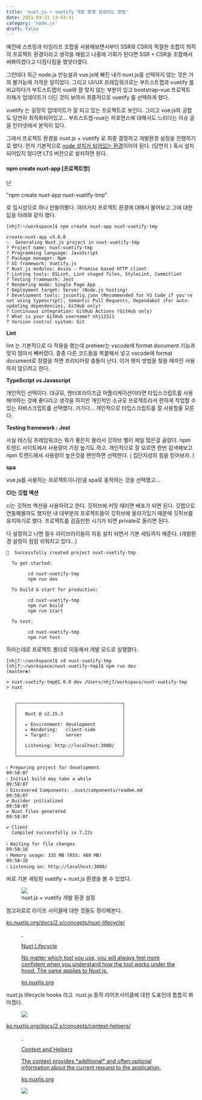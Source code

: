 ```yaml
---
title: 'nuxt.js + vuetify 개발 환경 설정하는 방법'
date: 2021-03-31 13:43:41
category: 'node.js'
draft: false
---
```


예전에 스프링과 타임리프 조합을 사용해보면서부터 SSR와 CSR의 적절한 조합이 최적의 프로젝트 환경이라고 생각을 해왔고 나중에 기회가 된다면 SSR + CSR을 조합해서 써봐야겠다고 다짐다짐을 했엇더랬다. 

그런데다 최근 node.js 만능설과 vue.js에 빠진 내가 nuxt.js를 선택하지 않는 것은 거의 불가능에 가까운 일이었다. 그리고 UI/UX 프레임워크로는 부트스트랩과 vuetify 를 비교하다가 부트스트랩이 vue와 잘 맞지 않는 부분이 있고 bootstrap-vue 프로젝트 자체가 업데이트가 더딘 것이 보여서 최종적으로 vuetify 를 선택하게 됐다. 

vuetify 는 굉장히 업데이트가 잘 되고 있는 프로젝트로 보인다. 그리고 vue.js와 궁합도 당연히 최적화되어있고... 부트스트랩-vue는 퍼포먼스에 대해서도 느리다는 이슈 글을 인터넷에서 본적이 있다. 

그래서 프로젝트 환경을 nuxt.js + vuetify 로 최종 결정하고 개발환경 설정을 진행하기로 했다. 먼저 기본적으로 [node 설치가 되어있는 환경](https://nodejs.org/ko/)이어야 된다. (당연히 ) 혹시 설치되어있지 않다면 LTS 버전으로 설치하면 된다. 

#### **npm create nuxt-app \[프로젝트명\]**

난

"npm create nuxt-app nuxt-vuetify-tmp"

로 임시성으로 하나 만들어봤다. 여러가지 프로젝트 환경에 대해서 물어보고 그에 대한 답을 아래와 같이 했다. 

    [nhj7:~/workspace]$ npm create nuxt-app nuxt-vuetify-tmp
    
    create-nuxt-app v3.6.0
    ✨  Generating Nuxt.js project in nuxt-vuetify-tmp
    ? Project name: nuxt-vuetify-tmp
    ? Programming language: JavaScript
    ? Package manager: Npm
    ? UI framework: Vuetify.js
    ? Nuxt.js modules: Axios - Promise based HTTP client
    ? Linting tools: ESLint, Lint staged files, StyleLint, Commitlint
    ? Testing framework: Jest
    ? Rendering mode: Single Page App
    ? Deployment target: Server (Node.js hosting)
    ? Development tools: jsconfig.json (Recommended for VS Code if you're not using typescript), Semantic Pull Requests, Dependabot (For auto-updating dependencies, GitHub only)
    ? Continuous integration: GitHub Actions (GitHub only)
    ? What is your GitHub username? nhj12311
    ? Version control system: Git

**Lint**

lint 는 기본적으로 다 적용을 했는데 pretieer는 vscode에 format document 기능과 맞지 않아서 빼버렸다. 종종 다른 코드들을 복붙해서 넣고 vscode에 format document로 정렬을 하면 프리티어랑 충돌이 난다. 이거 헷지 방법을 찾을 때까진 사용하지 않으려고 한다. 

**TypeScript vs Javascript**

개인적인 선택이다. 대규모, 엔터프라이즈급 어플리케이션이라면 타입스크립트를 사용해야하는 것에 좋다라고 생각을 하지만 개인적인 소규모 프로젝트라서 편하게 작업할 수 있는 자바스크립트를 선택했다. 거기다... 개인적으로 타입스크립트를 잘 사용할줄 모른다. 

**Testing framework : Jest** 

사실 테스팅 프레임워크는 뭐가 좋은지 몰라서 깃허브 별이 제일 많은걸 골랐다. npm 트렌드 사이트에서 사용량이 가장 높기도 하고. 개인적으로 잘 모르면 한번 검색해보고 npm 트렌드에서 사용량이 높은것을 왠만하면 선택한다. ( 집단지성의 힘을 믿어보자. )

**spa**

vue.js를 사용하는 프로젝트이니만큼 spa로 동작하는 것을 선택했고... 

**CI는 깃헙 액션**

ci는 깃허브 액션을 사용하려고 한다. 깃허브에 커밋 때리면 배포가 되면 된다. 깃랩으로 연동해볼까도 했지만 내 대부분의 프로젝트들이 깃허브에 올라가있기 때문에 깃허브를 유지하기로 했다. 프로젝트를 감출만한 시기가 되면 private로 돌리면 된다. 

다 설정하고 나면 필수 라이브러리들이 자동 설치 되면서 기본 세팅까지 해준다. (개발환경 설정이 점점 쉬워지고 있다...)

    🎉  Successfully created project nuxt-vuetify-tmp
    
      To get started:
    
            cd nuxt-vuetify-tmp
            npm run dev
    
      To build & start for production:
    
            cd nuxt-vuetify-tmp
            npm run build
            npm run start
    
      To test:
    
            cd nuxt-vuetify-tmp
            npm run test

하라는데로 프로젝트 폴더로 이동해서 개발 모드로 실행했다. 

    [nhj7:~/workspace]$ cd nuxt-vuetify-tmp
    [nhj7:~/workspace/nuxt-vuetify-tmp]$ npm run dev                                                                                                                              (master✱) 
    
    > nuxt-vuetify-tmp@1.0.0 dev /Users/nhj7/workspace/nuxt-vuetify-tmp
    > nuxt
    
    
       ╭───────────────────────────────────────╮
       │                                       │
       │   Nuxt @ v2.15.3                      │
       │                                       │
       │   ▸ Environment: development          │
       │   ▸ Rendering:   client-side          │
       │   ▸ Target:      server               │
       │                                       │
       │   Listening: http://localhost:3000/   │
       │                                       │
       ╰───────────────────────────────────────╯
    
    ℹ Preparing project for development                                                                                                                                            09:58:07
    ℹ Initial build may take a while                                                                                                                                               09:58:07
    ℹ Discovered Components: .nuxt/components/readme.md                                                                                                                            09:58:07
    ✔ Builder initialized                                                                                                                                                          09:58:07
    ✔ Nuxt files generated                                                                                                                                                         09:58:07
    
    ✔ Client
      Compiled successfully in 7.22s
    
    ℹ Waiting for file changes                                                                                                                                                     09:58:16
    ℹ Memory usage: 335 MB (RSS: 468 MB)                                                                                                                                           09:58:16
    ℹ Listening on: http://localhost:3000/   

바로 기본 세팅된 vuetify + nuxt.js 환경을 볼 수 있었다. 

<figure class="imageblock alignCenter" data-origin-width="0" data-origin-height="0" data-ke-mobilestyle="widthContent"><span data-url="https://blog.kakaocdn.net/dn/cjZshk/btq0DsaBLq4/j1n5coPWC5AuBjx0oo2VmK/img.png" data-lightbox="lightbox" data-alt="nuxt.js + vuetify 개발 환경 설정"><img src="https://blog.kakaocdn.net/dn/cjZshk/btq0DsaBLq4/j1n5coPWC5AuBjx0oo2VmK/img.png" srcset="https://img1.daumcdn.net/thumb/R1280x0/?scode=mtistory2&amp;fname=https%3A%2F%2Fblog.kakaocdn.net%2Fdn%2FcjZshk%2Fbtq0DsaBLq4%2Fj1n5coPWC5AuBjx0oo2VmK%2Fimg.png" data-origin-width="0" data-origin-height="0" data-ke-mobilestyle="widthContent"></span><figcaption>nuxt.js + vuetify 개발 환경 설정</figcaption></figure>

참고자료로 라이프 사이클에 대한 것들도 정리해본다. 

[ko.nuxtjs.org/docs/2.x/concepts/nuxt-lifecycle/](https://ko.nuxtjs.org/docs/2.x/concepts/nuxt-lifecycle/)

<figure id="og_1617164965466" contenteditable="false" data-ke-type="opengraph" data-og-type="website" data-og-title="Nuxt Lifecycle" data-og-description="No matter which tool you use, you will always feel more confident when you understand how the tool works under the hood. The same applies to Nuxt.js." data-og-host="ko.nuxtjs.org" data-og-source-url="https://ko.nuxtjs.org/docs/2.x/concepts/nuxt-lifecycle/" data-og-url="https://ko.nuxtjs.org/docs/2.x/concepts/nuxt-lifecycle/" data-og-image="https://scrap.kakaocdn.net/dn/eO6Wl/hyJJNBgr4G/kHPi0y8tetzyftdTtgkYF1/img.png?width=1280&amp;height=640&amp;face=0_0_1280_640,https://scrap.kakaocdn.net/dn/f8Mgt/hyJJFb9BkD/lTklfechFcrFNEXfceA2xK/img.png?width=1280&amp;height=640&amp;face=0_0_1280_640"><a href="https://ko.nuxtjs.org/docs/2.x/concepts/nuxt-lifecycle/" target="_blank" rel="noopener" data-source-url="https://ko.nuxtjs.org/docs/2.x/concepts/nuxt-lifecycle/"><div class="og-image" style="background-image: url('https://scrap.kakaocdn.net/dn/eO6Wl/hyJJNBgr4G/kHPi0y8tetzyftdTtgkYF1/img.png?width=1280&amp;height=640&amp;face=0_0_1280_640,https://scrap.kakaocdn.net/dn/f8Mgt/hyJJFb9BkD/lTklfechFcrFNEXfceA2xK/img.png?width=1280&amp;height=640&amp;face=0_0_1280_640');">&nbsp;</div><div class="og-text"><p class="og-title">Nuxt Lifecycle</p><p class="og-desc">No matter which tool you use, you will always feel more confident when you understand how the tool works under the hood. The same applies to Nuxt.js.</p><p class="og-host">ko.nuxtjs.org</p></div></a></figure>

nuxt.js lifecycle hooks 라고  nuxt.js 동작 라이프사이클에 대한 도표인데 틈틈히 봐야겠다. 

<figure class="imageblock alignCenter" data-origin-width="0" data-origin-height="0" data-ke-mobilestyle="widthContent"><span data-url="https://blog.kakaocdn.net/dn/bFL76L/btq1qOMplVf/p47xYOcV66j8IEFi2JdDkk/img.jpg" data-lightbox="lightbox" data-alt=""><img src="https://blog.kakaocdn.net/dn/bFL76L/btq1qOMplVf/p47xYOcV66j8IEFi2JdDkk/img.jpg" srcset="https://img1.daumcdn.net/thumb/R1280x0/?scode=mtistory2&amp;fname=https%3A%2F%2Fblog.kakaocdn.net%2Fdn%2FbFL76L%2Fbtq1qOMplVf%2Fp47xYOcV66j8IEFi2JdDkk%2Fimg.jpg" data-origin-width="0" data-origin-height="0" data-ke-mobilestyle="widthContent"></span></figure>

[ko.nuxtjs.org/docs/2.x/concepts/context-helpers/](https://ko.nuxtjs.org/docs/2.x/concepts/context-helpers/)

<figure id="og_1617165155048" contenteditable="false" data-ke-type="opengraph" data-og-type="website" data-og-title="Context and Helpers" data-og-description="The context provides *additional* and often optional information about the current request to the application." data-og-host="ko.nuxtjs.org" data-og-source-url="https://ko.nuxtjs.org/docs/2.x/concepts/context-helpers/" data-og-url="https://ko.nuxtjs.org/docs/2.x/concepts/context-helpers/" data-og-image="https://scrap.kakaocdn.net/dn/REbe0/hyJJJyQDlm/rW5jkwdhxokq4G5SyHGk80/img.png?width=1280&amp;height=640&amp;face=0_0_1280_640,https://scrap.kakaocdn.net/dn/R8Eob/hyJJSo1fGH/adCYZk7UdPITqvXTUwBrpK/img.png?width=1280&amp;height=640&amp;face=0_0_1280_640"><a href="https://ko.nuxtjs.org/docs/2.x/concepts/context-helpers/" target="_blank" rel="noopener" data-source-url="https://ko.nuxtjs.org/docs/2.x/concepts/context-helpers/"><div class="og-image" style="background-image: url('https://scrap.kakaocdn.net/dn/REbe0/hyJJJyQDlm/rW5jkwdhxokq4G5SyHGk80/img.png?width=1280&amp;height=640&amp;face=0_0_1280_640,https://scrap.kakaocdn.net/dn/R8Eob/hyJJSo1fGH/adCYZk7UdPITqvXTUwBrpK/img.png?width=1280&amp;height=640&amp;face=0_0_1280_640');">&nbsp;</div><div class="og-text"><p class="og-title">Context and Helpers</p><p class="og-desc">The context provides *additional* and often optional information about the current request to the application.</p><p class="og-host">ko.nuxtjs.org</p></div></a></figure>

<figure class="imageblock alignCenter" data-origin-width="0" data-origin-height="0" data-ke-mobilestyle="widthContent"><span data-url="https://blog.kakaocdn.net/dn/epOX0V/btq1vhs2S5S/ov1pUx7uUMmXGyIOtYZIgK/img.jpg" data-lightbox="lightbox" data-alt=""><img src="https://blog.kakaocdn.net/dn/epOX0V/btq1vhs2S5S/ov1pUx7uUMmXGyIOtYZIgK/img.jpg" srcset="https://img1.daumcdn.net/thumb/R1280x0/?scode=mtistory2&amp;fname=https%3A%2F%2Fblog.kakaocdn.net%2Fdn%2FepOX0V%2Fbtq1vhs2S5S%2Fov1pUx7uUMmXGyIOtYZIgK%2Fimg.jpg" data-origin-width="0" data-origin-height="0" data-ke-mobilestyle="widthContent"></span></figure>
